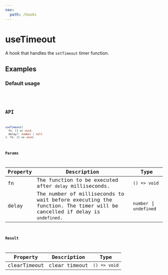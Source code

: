 ```yaml
---
nav:
  path: /hooks
---
```


# useTimeout

A hook that handles the `setTimeout` timer function.

## Examples

### Default usage

<code src="./demo/demo1.tsx" />
<code src="./demo/demo2.tsx" />

## API

```typescript
useTimeout(
  fn: () => void, 
  delay?: number | null
): fn: () => void;
```

### Params

| Property | Description                                                                                                            | Type                    |
|----------|------------------------------------------------------------------------------------------------------------------------|-------------------------|
| fn       | The function to be executed after `delay` milliseconds.                                                                | `() => void`            |
| delay    | The number of milliseconds to wait before executing the function. The timer will be cancelled if delay is `undefined`. | `number` \| `undefined` |

### Result

| Property     | Description   | Type                                                       |
|--------------|---------------|------------------------------------------------------------|
| clearTimeout | clear timeout | `() => void` |